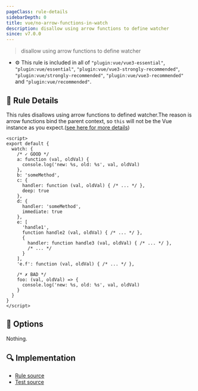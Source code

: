 ```yaml
---
pageClass: rule-details
sidebarDepth: 0
title: vue/no-arrow-functions-in-watch
description: disallow using arrow functions to define watcher
since: v7.0.0
---
```

> disallow using arrow functions to define watcher

- :gear: This rule is included in all of `"plugin:vue/vue3-essential"`, `"plugin:vue/essential"`, `"plugin:vue/vue3-strongly-recommended"`, `"plugin:vue/strongly-recommended"`, `"plugin:vue/vue3-recommended"` and `"plugin:vue/recommended"`.

## :book: Rule Details

This rules disallows using arrow functions to defined watcher.The reason is arrow functions bind the parent context, so `this` will not be the Vue instance as you expect.([see here for more details](https://v3.vuejs.org/api/options-data.html#watch))

<eslint-code-block :rules="{'vue/no-arrow-functions-in-watch': ['error']}">

```vue
<script>
export default {
  watch: {
    /* ✓ GOOD */
    a: function (val, oldVal) {
      console.log('new: %s, old: %s', val, oldVal)
    },
    b: 'someMethod',
    c: {
      handler: function (val, oldVal) { /* ... */ },
      deep: true
    },
    d: {
      handler: 'someMethod',
      immediate: true
    },
    e: [
      'handle1',
      function handle2 (val, oldVal) { /* ... */ },
      {
        handler: function handle3 (val, oldVal) { /* ... */ },
        /* ... */
      }
    ],
    'e.f': function (val, oldVal) { /* ... */ },

    /* ✗ BAD */
    foo: (val, oldVal) => {
      console.log('new: %s, old: %s', val, oldVal)
    }
  }
}
</script>
```

</eslint-code-block>

## :wrench: Options

Nothing.

## :mag: Implementation

- [Rule source](https://github.com/vuejs/eslint-plugin-vue/blob/master/lib/rules/no-arrow-functions-in-watch.js)
- [Test source](https://github.com/vuejs/eslint-plugin-vue/blob/master/tests/lib/rules/no-arrow-functions-in-watch.js)

